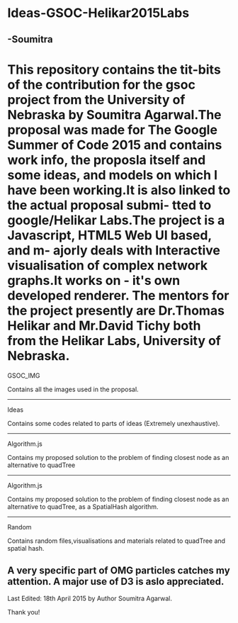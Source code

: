 # Ideas-GSOC-Helikar2015Labs
-Soumitra
 -----------------------------------------------------------------------------------
 This repository contains the tit-bits of the contribution for the gsoc project from
 the University of Nebraska by Soumitra Agarwal.The proposal was made for The Google 
 Summer of Code 2015 and contains work info, the proposla itself and some ideas, and 
 models on which I have been working.It is also linked to the actual proposal submi-
 tted to google/Helikar Labs.The project is a Javascript, HTML5 Web UI based, and m-
 ajorly deals with Interactive visualisation of complex network graphs.It works on -
 it's own developed renderer. The mentors for the project presently are Dr.Thomas 
 Helikar and Mr.David Tichy both from the Helikar Labs, University of Nebraska.
 ===================================================================================

 GSOC_IMG

 Contains all the images used in the proposal.

 -----------------------------------------------------------------

 Ideas

 Contains some codes related to parts of ideas (Extremely unexhaustive).

 --------------------------------------------------------------------

 Algorithm.js

 Contains my proposed solution to the problem of finding closest node as
 an alternative to quadTree

 -------------------------------------------------------------------

 Algorithm.js

 Contains my proposed solution to the problem of finding closest node as
 an alternative to quadTree, as a SpatialHash algorithm.

 ----------------------------------------------------------------------

 Random

 Contains random files,visualisations and materials related to quadTree
 and spatial hash.
 	
 A very specific part of OMG particles catches my attention. A major use
 of D3 is aslo appreciated.
-----------------------------------------------------------------------

Last Edited: 18th April 2015 by Author Soumitra Agarwal.

Thank you!